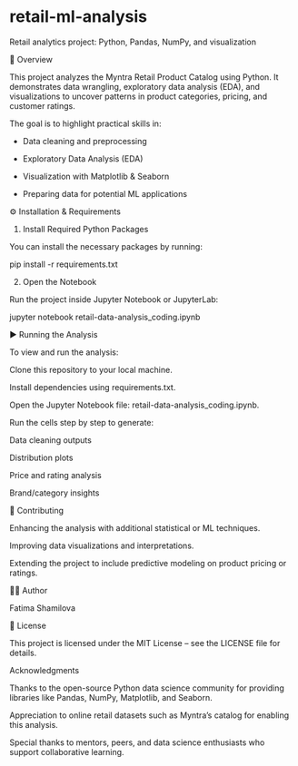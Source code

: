 # retail-ml-analysis
Retail analytics project: Python, Pandas, NumPy, and visualization

📌 Overview

This project analyzes the Myntra Retail Product Catalog using Python.
It demonstrates data wrangling, exploratory data analysis (EDA), and visualizations to uncover patterns in product categories, pricing, and customer ratings.

The goal is to highlight practical skills in:

 - Data cleaning and preprocessing

 - Exploratory Data Analysis (EDA)

 - Visualization with Matplotlib & Seaborn

 - Preparing data for potential ML applications

⚙️ Installation & Requirements
1. Install Required Python Packages

You can install the necessary packages by running:

pip install -r requirements.txt

2. Open the Notebook

Run the project inside Jupyter Notebook or JupyterLab:

jupyter notebook retail-data-analysis_coding.ipynb

▶️ Running the Analysis

To view and run the analysis:

Clone this repository to your local machine.

Install dependencies using requirements.txt.

Open the Jupyter Notebook file: retail-data-analysis_coding.ipynb.

Run the cells step by step to generate:

Data cleaning outputs

Distribution plots

Price and rating analysis

Brand/category insights

🤝 Contributing

Enhancing the analysis with additional statistical or ML techniques.

Improving data visualizations and interpretations.

Extending the project to include predictive modeling on product pricing or ratings.

👩‍💻 Author

Fatima Shamilova

📜 License

This project is licensed under the MIT License – see the LICENSE
 file for details.

Acknowledgments

Thanks to the open-source Python data science community for providing libraries like Pandas, NumPy, Matplotlib, and Seaborn.

Appreciation to online retail datasets such as Myntra’s catalog for enabling this analysis.

Special thanks to mentors, peers, and data science enthusiasts who support collaborative learning.
